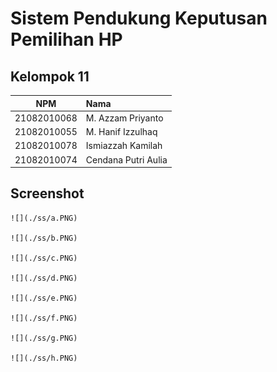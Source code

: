 # Sistem Pendukung Keputusan Pemilihan HP

## Kelompok 11
NPM | Nama
:---:|:---|
21082010068 | M. Azzam Priyanto
21082010055 | M. Hanif Izzulhaq
21082010078 | Ismiazzah Kamilah 
21082010074 | Cendana Putri Aulia

## Screenshot

    ![](./ss/a.PNG)
    
    ![](./ss/b.PNG)
    
    ![](./ss/c.PNG)
    
    ![](./ss/d.PNG)
    
    ![](./ss/e.PNG)
    
    ![](./ss/f.PNG)
    
    ![](./ss/g.PNG)

    ![](./ss/h.PNG)
